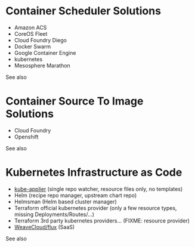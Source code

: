 # Container Scheduler Solutions

- Amazon ACS
- CoreOS Fleet
- Cloud Foundry Diego
- Docker Swarm
- Google Container Engine
- kubernetes
- Mesosphere Marathon

See also <?add topic='kubernetes'?>

# Container Source To Image Solutions

- Cloud Foundry
- Openshift

See also <?add topic='Openshift'?>

# Kubernetes Infrastructure as Code

- [kube-applier](https://github.com/box/kube-applier) (single repo watcher, resource files only, no templates)
- Helm (recipe repo manager, upstream chart repo)
- Helmsman (Helm based cluster manager)
- Terraform official kubernetes provider (only a few resource types, missing Deployments/Routes/...)
- Terraform 3rd party kubernetes providers... (FIXME: resource provider)
- [WeaveCloud/flux](https://github.com/weaveworks/flux) (SaaS)

See also <?add topic='Helm'?> <?add topic='kubernetes'?>
